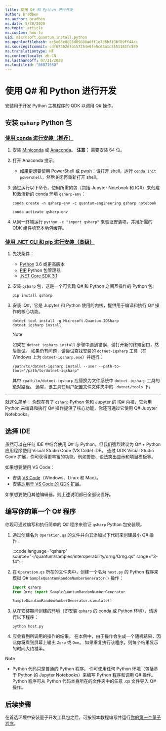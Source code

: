 ```yaml
---
title: 使用 Q# 和 Python 进行开发
author: bradben
ms.author: bradben
ms.date: 5/30/2020
ms.topic: article
ms.custom: how-to
uid: microsoft.quantum.install.python
ms.openlocfilehash: ec5e66e0c85d89888a8ff1e7d6bf18bf89ff44ac
ms.sourcegitcommit: cdf67362d7b157254e6fe5c63a1c5551183fc589
ms.translationtype: HT
ms.contentlocale: zh-CN
ms.lasthandoff: 07/21/2020
ms.locfileid: "86871580"
---
```

# <a name="develop-with-q-and-python"></a>使用 Q# 和 Python 进行开发

安装用于开发 Python 主机程序的 QDK 以调用 Q# 操作。

## <a name="install-the-qsharp-python-package"></a>安装 `qsharp` Python 包

### <a name="install-using-conda-recommended"></a>[使用 conda 进行安装（推荐）](#tab/tabid-conda)

1. 安装 [Miniconda](https://docs.conda.io/en/latest/miniconda.html) 或 [Anaconda](https://www.anaconda.com/products/individual#Downloads)。 **注意：** 需要安装 64 位。

1. 打开 Anaconda 提示。

   - 如果更想要使用 PowerShell 或 pwsh：请打开 shell，运行 `conda init powershell`，然后关闭再重新打开 shell。

1. 通过运行以下命令，使用所需的包（包括 Jupyter Notebook 和 IQ#）来创建和激活新的 conda 环境 `qsharp-env`：

    ```
    conda create -n qsharp-env -c quantum-engineering qsharp notebook

    conda activate qsharp-env
    ```

1. 从同一终端运行 `python -c "import qsharp"` 来验证安装项，并用所需的 QDK 组件填充本地包缓存。

### <a name="install-using-net-cli-and-pip-advanced"></a>[使用 .NET CLI 和 pip 进行安装（高级）](#tab/tabid-dotnetcli)

1. 先决条件：

    - [Python](https://www.python.org/downloads/) 3.6 或更高版本
    - [PIP](https://pip.pypa.io/en/stable/installing) Python 包管理器
    - [.NET Core SDK 3.1](https://dotnet.microsoft.com/download/dotnet-core/3.1)


1. 安装 `qsharp` 包，这是一个可实现 Q# 和 Python 之间互操作的 Python 包。

    ```
    pip install qsharp
    ```

1. 安装 IQ#，它是 Jupyter 和 Python 使用的内核，提供用于编译和执行 Q# 操作的核心功能。

    ```dotnetcli
    dotnet tool install -g Microsoft.Quantum.IQSharp
    dotnet iqsharp install
    ```

    > [!NOTE]
    > 如果在 `dotnet iqsharp install` 步骤中遇到错误，请打开新的终端窗口，然后重试。
    > 如果仍有问题，请尝试查找安装的 `dotnet-iqsharp` 工具（在 Windows 上为 `dotnet-iqsharp.exe`）并运行：
    > ```
    > /path/to/dotnet-iqsharp install --user --path-to-tool="/path/to/dotnet-iqsharp"
    > ```
    > 其中 `/path/to/dotnet-iqsharp` 应替换为文件系统中 `dotnet-iqsharp` 工具的绝对路径。
    > 通常，该工具在用户配置文件文件夹中的 `.dotnet/tools` 下。
    
***

就这么简单！ 你现在有了 `qsharp` Python 包和 Jupyter 的 IQ# 内核，它为用 Python 来编译和执行 Q# 操作提供了核心功能，你还可通过它使用 Q# Jupyter Notebooks。

## <a name="choose-your-ide"></a>选择 IDE

虽然可以在任何 IDE 中结合使用 Q# 与 Python，但我们强烈建议为 Q# + Python 应用程序使用 Visual Studio Code (VS Code) IDE。 通过 QDK Visual Studio Code 扩展，你可获得更丰富的功能，例如警告、语法突出显示和项目模板等。

如果想要使用 VS Code：

- 安装 [VS Code](https://code.visualstudio.com/download)（Windows、Linux 和 Mac）。
- 安装[适用于 VS Code 的 QDK 扩展](https://marketplace.visualstudio.com/items?itemName=quantum.quantum-devkit-vscode)。

如果想要使用其他编辑器，则上述说明都已全部设置好。

## <a name="write-your-first-q-program"></a>编写你的第一个 Q# 程序

你现可通过编写和执行简单的 Q# 程序来验证 `qsharp` Python 包安装项。

1. 通过创建名为 `Operation.qs` 的文件并向其添加以下代码来创建最小 Q# 操作：

    :::code language="qsharp" source="~/quantum/samples/interoperability/qrng/Qrng.qs" range="3-14":::

1. 在 `Operation.qs` 所在的文件夹中，创建一个名为 `host.py` 的 Python 程序来模拟 Q# `SampleQuantumRandomNumberGenerator()` 操作：

    ```python
    import qsharp
    from Qrng import SampleQuantumRandomNumberGenerator

    SampleQuantumRandomNumberGenerator.simulate()
    ```

1. 从在安装期间创建的环境（即安装 `qsharp` 的 conda 或 Python 环境），请运行以下程序：

    ```
    python host.py
    ```

1. 应会看到所调用的操作的结果。 在本例中，由于操作会生成一个随机结果，因此你将看到屏幕上输出 `Zero` 或 `One`。 如果重复执行该程序，则每个结果显示的时间大约减半。

> [!NOTE]
> * Python 代码只是普通的 Python 程序。 你可使用任何 Python 环境（包括基于 Python 的 Jupyter Notebooks）来编写 Python 程序和调用 Q# 操作。 Python 程序可从 Python 代码本身所在的文件夹中的任意 .qs 文件导入 Q# 操作。

## <a name="next-steps"></a>后续步骤

在首选环境中安装量子开发工具包之后，可按照本教程编写并运行[你的第一个量子程序](xref:microsoft.quantum.quickstarts.qrng)。
